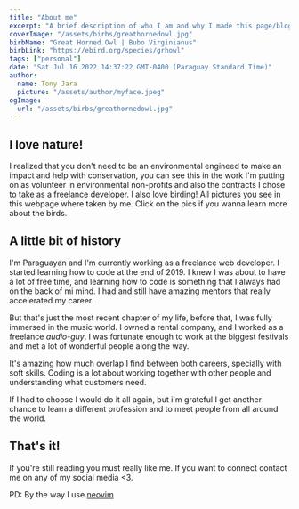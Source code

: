 ```yaml
---
title: "About me"
excerpt: "A brief description of who I am and why I made this page/blog."
coverImage: "/assets/birbs/greathornedowl.jpg"
birbName: "Great Horned Owl | Bubo Virginianus"
birbLink: "https://ebird.org/species/grhowl"
tags: ["personal"]
date: "Sat Jul 16 2022 14:37:22 GMT-0400 (Paraguay Standard Time)"
author:
  name: Tony Jara
  picture: "/assets/author/myface.jpeg"
ogImage:
  url: "/assets/birbs/greathornedowl.jpg"
---
```


## I love nature!

I realized that you don't need to be an environmental engineed to make an impact and help with conservation, you can see this in the work I'm putting on as volunteer in environmental non-profits and also the contracts I chose to take as a freelance developer. I also love birding! All pictures you see in this webpage where taken by me. Click on the pics if you wanna learn more about the birds.

## A little bit of history

I'm Paraguayan and I'm currently working as a freelance web developer. I started learning how to code at the end of 2019. I knew I was about to have a lot of free time, and learning how to code is something that I always had on the back of mi mind. I had and still have amazing mentors that really accelerated my career.

But that's just the most recent chapter of my life, before that, I was fully immersed in the music world. I owned a rental company, and I worked as a freelance _audio-guy_. I was fortunate enough to work at the biggest festivals and met a lot of wonderful people along the way.

It's amazing how much overlap I find between both careers, specially with soft skills. Coding is a lot about working together with other people and understanding what customers need.

If I had to choose I would do it all again, but i'm grateful I get another chance to learn a different profession and to meet people from all around the world.

## That's it!

If you're still reading you must really like me. If you want to connect contact me on any of my social media <3.

PD: By the way I use [neovim](https://github.com/tonyjara/my-neovim)

